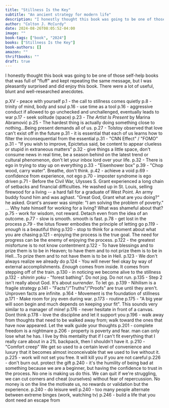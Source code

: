 ```yaml
---
title: "Stillness Is the Key"
subtitle: "An ancient strategy for modern life"
description: "I honestly thought this book was going to be one of those self-help books that was full of \"fluff\" and kept repeating the same message, but I was pleasantly surprised and did enjoy this book. There were a lot of useful, blunt and well-researched anecdotes."
author: "Colton J. McCurdy"
date: 2024-08-26T08:05:52-04:00
image: ""
book-tags: ["book", "2024"]
books: ["Stillness Is the Key"]
book-authors: []
amazon: ""
thriftbooks: ""
draft: true
---
```


I honestly thought this book was going to be one of those self-help books that was full of "fluff" and kept repeating the same message, but I was pleasantly surprised and did enjoy this book. There were a lot of useful, blunt and well-researched anecdotes.

p.XV - peace with yourself
p.1 - the call to stillness comes quietly
p.8 - trinity of mind, body and soul
p.16 - use time as a tool
p.16 - aggressive conduct if allowed to go unchecked and unchallenged, eventually leads to war
p.17 - seek solitude (space)
p.23 - _The Artist Is Present_ by Marina Abramović
p.25 - The hardest thing is actually doing something close to nothing...Being present demands all of us.
p.27 - Tolstoy observed that love can't exist off in the future
p.31 - it is essential that each of us learns how to filter the inconsequential from the essential
p.31 - "CNN Effect" / "FOMO"
p.31 - "If you wish to improve, Epictetus said, be content to appear clueless or stupid in extraneous matters"
p.32 - give things a little space, don't consume news in real time, be a season behind on the latest trend or cultural phenomenon, don't let your inbox lord over your life.
p.32 - There is ego in trying to stay up on everything
p.33 - "Eisenhower box"
p.39 - "Chop wood, carry water". Breathe, don't think.
p.42 - achieve a void
p.69 - confidence from experience, not ego
p.70 - imposter syndrome is ego driven
p.71 - Before the Civil War, Ulysses S. Grant experienced a long chain of setbacks and financial difficulties. He washed up in St. Louis, selling firewood for a living -- a hard fall for a graduate of West Point. An army buddy found him and was aghast. "Great God, Grant what are you doing?" he asked. Grant's answer was simple: "I am solving the problem of poverty." ... Why hate himself for working for a living? What was shameful about that?
p.75 - work for wisdom, not reward. Detach even from the idea of an outcome.
p.77 - slow is smooth. smooth is fast.
p.78 - get lost in the process
p.79 - the lotus flower embodies the principle of letting go
p.119 - _enough_ is a beautiful thing
p.120 - stop to think for a moment about what you are chasing
p.121 - enjoying the process is the true goal. The need for progress can be the enemy of enjoying the process.
p.122 - the greatest misfortune is to not know contentment
p.122 - To have blessings and to prize them is to be in Heaven; to have them and to not prize them is to be in Hell...To prize them and to not have them is to be in Hell.
p.123 - We don't always realize we already do
p.124 - You will never feel okay by way of external accomplishments. _Enough_ comes from inside. It comes from stepping off of the train.
p.130 - in noticing we become alive to the stillness
p.132 - _shinrin yoku_ - "forest bathing". Do not jog. Do not run.
p.135 - Step 2 isn't really about God. It's about _surrender_. To let go.
p.139 - Nihilism is a fragile strategy
p.141 - "Facts"/"Truths"/"Proofs" are true until they aren't. Unproven facts are infinite.
p.164 - Movement is the foundation of stillness
p.171 - Make room for joy even during war.
p.173 - routine
p.175 - "A big year will soon begin and much depends on keeping your fit". This sounds very similar to a manager of mine!
p.176 - never hesitate in front of a canvas. Dont think
p.178 - love the discipline and let it support you
p.196 - walk away from thoughts that need to be walked away from; walk toward the ones that have now appeared. Let the walk guide your thoughts
p.201 - complete freedom is a nightmare
p.206 - property is poverty and fear. man can only lose what he has. I live by this mentality that if I can't fit everything that I really care about in a 21L backpack, then I shouldn't have it.
p.210 - "Comfort creep" We get so used to a certain level of convenience and luxury that it becomes almost inconceivable that we used to live without it.
p.225 - work will not set you free. It will kill you if you are not careful
p.226 - don't burn out. protect the gift
p.240 - it's the humility of being bad at something because we are a beginner, but having the confidence to trust in the process. No one is making us do this. We can quit if we're struggling, we can cut corners and cheat (ourselves) without fear of repercussion. No money is on the line the motivate us, no rewards or validation but the experience.
p.240 - do leisure well
p.240 - too many people alternate between extreme binges (work, watching tv)
p.246 - build a life that you dont need an escape from
